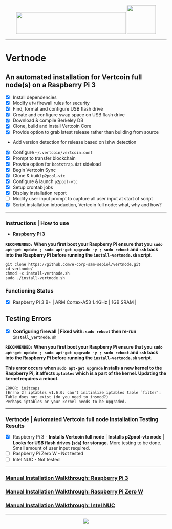 <p align="center">
  <img src="https://github.com/e-corp-sam-sepiol/Documentation/blob/master/images/vertcoin-branding.png" width="343" height="68" /> <img src="https://i.imgur.com/1RKi4wd.png" width="90">
</p>

------------

# Vertnode 
## An automated installation for Vertcoin full node(s) on a Raspberry Pi 3
- [x] Install dependencies
- [x] Modify `ufw` firewall rules for security
- [x] Find, format and configure USB flash drive
- [x] Create and configure swap space on USB flash drive
- [x] Download & compile Berkeley DB
- [x] Clone, build and install Vertcoin Core
- [x] Provide option to grab latest release rather than building from source
* Add version detection for release based on lshw detection
- [x] Configure `~/.vertcoin/vertcoin.conf`
- [x] Prompt to transfer blockchain
- [x] Provide option for `bootstrap.dat` sideload
- [x] Begin Vertcoin Sync
- [x] Clone & build `p2pool-vtc`
- [x] Configure & launch `p2pool-vtc` 
- [x] Setup crontab jobs
- [x] Display installation report
- [ ] Modify user input prompt to capture all user input at start of script
- [x] Script installation introduction, Vertcoin full node: what, why and how?
------------

### Instructions | How to use
* **Raspberry Pi 3**

**`RECOMMENDED:` When you first boot your Raspberry Pi ensure that you `sudo apt-get update ; sudo apt-get upgrade -y ; sudo reboot` and `ssh` back into the Raspberry Pi before running the `install-vertnode.sh` script.**
```
git clone https://github.com/e-corp-sam-sepiol/vertnode.git
cd vertnode/
chmod +x install-vertnode.sh
sudo ./install-vertnode.sh 
```
### Functioning Status
- [x] Raspberry Pi 3 B+ | ARM Cortex-A53 1.4GHz | 1GB SRAM | 

## Testing Errors

- [x] **Configuring firewall | Fixed with: `sudo reboot` then re-run `install_vertnode.sh`**

**`RECOMMENDED:` When you first boot your Raspberry Pi ensure that you `sudo apt-get update ; sudo apt-get upgrade -y ; sudo reboot` and `ssh` back into the Raspberry Pi before running the `install-vertnode.sh` script.**

**This error occurs when `sudo apt-get upgrade` installs a new kernel to the Raspberry Pi, it affects `iptables` which is a part of the kernel. Updating the kernel requires a reboot.**
```
ERROR: initcaps
[Errno 2] iptables v1.6.0: can't initialize iptables table `filter': Table does not exist (do you need to insmod?)
Perhaps iptables or your kernel needs to be upgraded.
```
------------
### Vertnode | Automated Vertcoin full node Installation Testing Results
- [x] Raspberry Pi 3 - **Installs Vertcoin full node** | **Installs p2pool-vtc node** | **Looks for USB flash drives (`sda`) for storage.** More testing to be done. Small amount of user input required. 
- [ ] Raspberry Pi Zero W - Not tested
- [ ] Intel NUC - Not tested

------------

### [Manual Installation Walkthrough: Raspberry Pi 3](https://github.com/vertcoin-project/VertDocs/blob/master/docs/FullNodes/raspberry-pi.md)
### [Manual Installation Walkthrough: Raspberry Pi Zero W](https://github.com/vertcoin-project/VertDocs/blob/master/docs/FullNodes/raspberry-pi-zero-w.md)
### [Manual Installation Walkthrough: Intel NUC](https://github.com/vertcoin-project/VertDocs/blob/master/docs/FullNodes/intel-nuc.md)

------------

<p align="center">
  <img src="https://i.imgur.com/zgx4uiu.jpg">
</p>

